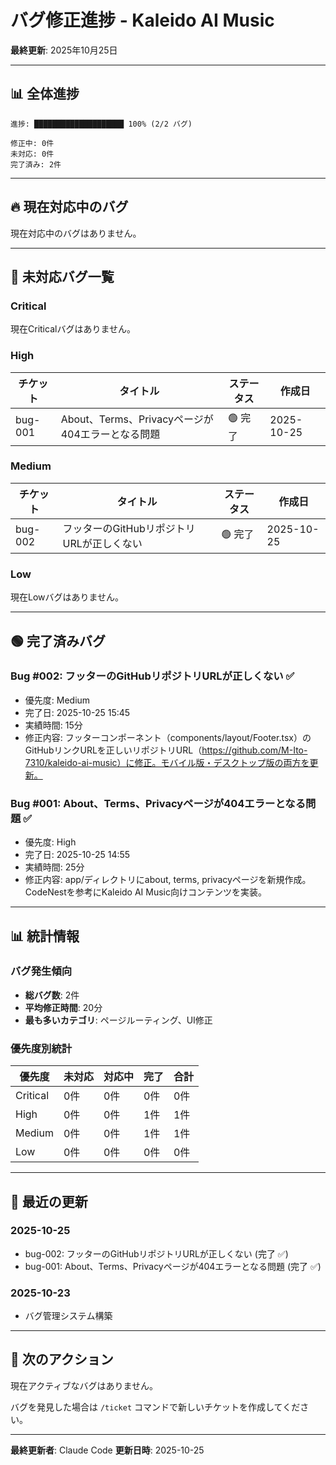 # バグ修正進捗 - Kaleido AI Music

**最終更新**: 2025年10月25日

---

## 📊 全体進捗

```
進捗: ████████████████████ 100% (2/2 バグ)

修正中: 0件
未対応: 0件
完了済み: 2件
```

---

## 🔥 現在対応中のバグ

現在対応中のバグはありません。

---

## 🔴 未対応バグ一覧

### Critical
現在Criticalバグはありません。

### High

| チケット | タイトル | ステータス | 作成日 |
|---------|---------|----------|--------|
| bug-001 | About、Terms、Privacyページが404エラーとなる問題 | 🟢 完了 | 2025-10-25 |

### Medium

| チケット | タイトル | ステータス | 作成日 |
|---------|---------|----------|--------|
| bug-002 | フッターのGitHubリポジトリURLが正しくない | 🟢 完了 | 2025-10-25 |

### Low
現在Lowバグはありません。

---

## 🟢 完了済みバグ

### Bug #002: フッターのGitHubリポジトリURLが正しくない ✅
- 優先度: Medium
- 完了日: 2025-10-25 15:45
- 実績時間: 15分
- 修正内容: フッターコンポーネント（components/layout/Footer.tsx）のGitHubリンクURLを正しいリポジトリURL（https://github.com/M-Ito-7310/kaleido-ai-music）に修正。モバイル版・デスクトップ版の両方を更新。

### Bug #001: About、Terms、Privacyページが404エラーとなる問題 ✅
- 優先度: High
- 完了日: 2025-10-25 14:55
- 実績時間: 25分
- 修正内容: app/ディレクトリにabout, terms, privacyページを新規作成。CodeNestを参考にKaleido AI Music向けコンテンツを実装。

---

## 📊 統計情報

### バグ発生傾向
- **総バグ数**: 2件
- **平均修正時間**: 20分
- **最も多いカテゴリ**: ページルーティング、UI修正

### 優先度別統計
| 優先度 | 未対応 | 対応中 | 完了 | 合計 |
|--------|--------|--------|------|------|
| Critical | 0件 | 0件 | 0件 | 0件 |
| High | 0件 | 0件 | 1件 | 1件 |
| Medium | 0件 | 0件 | 1件 | 1件 |
| Low | 0件 | 0件 | 0件 | 0件 |

---

## 📝 最近の更新

### 2025-10-25
- bug-002: フッターのGitHubリポジトリURLが正しくない (完了 ✅)
- bug-001: About、Terms、Privacyページが404エラーとなる問題 (完了 ✅)

### 2025-10-23
- バグ管理システム構築

---

## 🎯 次のアクション

現在アクティブなバグはありません。

バグを発見した場合は `/ticket` コマンドで新しいチケットを作成してください。

---

**最終更新者**: Claude Code
**更新日時**: 2025-10-25
